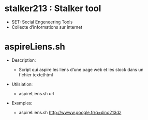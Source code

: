 # stalker213 : Stalker tool
- SET: Social Engeneering Tools
- Collecte d'informations sur internet


# aspireLiens.sh

- Description: 
   - Script qui aspire les liens d'une page web et les stock dans un fichier texte/html

- Utilsiation:
   - aspireLiens.sh url

- Exemples:
   - aspireLiens.sh http://wwww.google.fr/q=dino213dz
